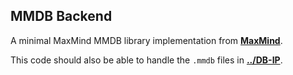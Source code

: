 ## MMDB Backend

A minimal MaxMind MMDB library implementation from
**[MaxMind](https://github.com/maxmind/libmaxminddb/)**.

This code should also be able to handle the `.mmdb` files in **[../DB-IP](../DB-IP)**.



